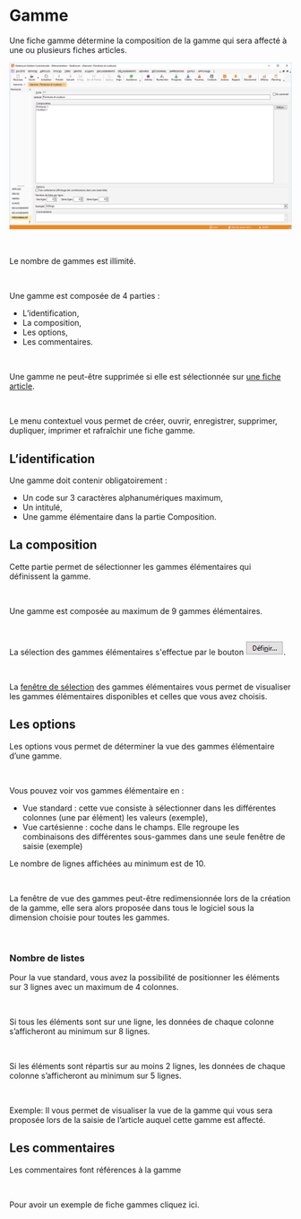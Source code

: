 # Gamme


Une fiche gamme détermine la composition de la gamme qui sera affecté 
 à une ou plusieurs fiches articles.


![](../Exemples/GammePointuresCouleurs.png)


 


Le nombre de gammes est illimité.


 


Une gamme est composée de 4 parties :


* L’identification,
* La composition,
* Les options,
* Les commentaires.


 


Une gamme ne peut-être supprimée si elle est sélectionnée sur [une 
 fiche article](../../4/Articles.md).


 


Le menu contextuel vous 
 permet de créer, ouvrir, enregistrer, supprimer, dupliquer, imprimer et rafraîchir une fiche gamme.


## L’identification


Une gamme doit contenir obligatoirement :


* Un code sur 3 caractères 
 alphanumériques maximum,
* Un intitulé,
* Une gamme élémentaire 
 dans la partie Composition.


## La composition


Cette partie permet de sélectionner les gammes élémentaires qui définissent 
 la gamme.


 


Une gamme est composée au maximum de 9 gammes élémentaires.


 


La sélection des gammes élémentaires s'effectue 
 par le bouton ![image\Gest0063_wmf.gif](BoutonDefinir.gif "image\Gest0063_wmf.gif").


 


La [fenêtre de sélection](CompositionGamme.md) des gammes 
 élémentaires vous permet de visualiser les gammes élémentaires disponibles 
 et celles que vous avez choisis.


## Les options


Les options vous permet de déterminer la vue des gammes élémentaire 
 d’une gamme.


 


Vous pouvez voir vos gammes élémentaire en :


* Vue standard 
 : cette vue consiste à sélectionner dans les différentes colonnes 
 (une par élément) les valeurs (exemple),
* Vue cartésienne 
 : coche dans le champs. Elle regroupe les combinaisons des 
 différentes sous-gammes dans une seule fenêtre de saisie (exemple)


Le nombre de lignes affichées au minimum est de 10.


 


La fenêtre de vue des gammes peut-être redimensionnée lors de la création 
 de la gamme, elle sera alors proposée dans tous le logiciel sous la dimension 
 choisie pour toutes les gammes.


 


### Nombre de listes


Pour la vue standard, vous avez la possibilité de positionner les éléments 
 sur 3 lignes avec un maximum de 4 colonnes.


 


Si tous les éléments sont sur une ligne, les données de chaque colonne 
 s’afficheront au minimum sur 8 lignes.


 


Si les éléments sont répartis sur au moins 2 lignes, les données de 
 chaque colonne s’afficheront au minimum sur 5 lignes.


 


Exemple: Il vous permet de visualiser la vue de la gamme qui vous sera 
 proposée lors de la saisie de l’article auquel cette gamme est affecté.


## Les commentaires


Les commentaires font références à la gamme


 


Pour avoir un exemple de fiche gammes cliquez ici.


 







